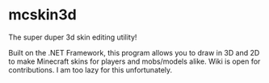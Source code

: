 # mcskin3d
The super duper 3d skin editing utility!

Built on the .NET Framework, this program allows you to draw in 3D and 2D to make Minecraft skins for players and mobs/models alike.
Wiki is open for contributions. I am too lazy for this unfortunately.
